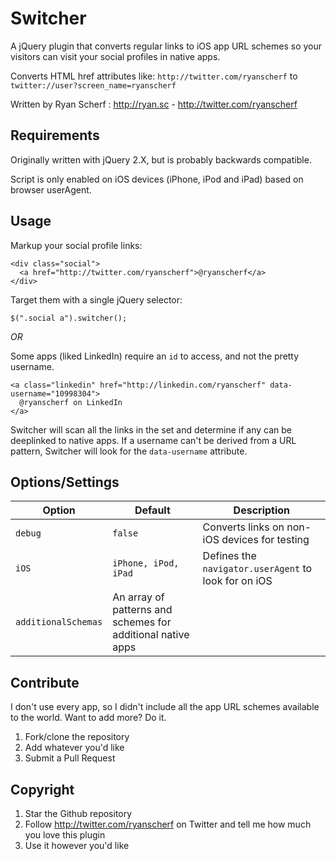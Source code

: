 Switcher
============
A jQuery plugin that converts regular links to iOS app URL schemes so your visitors can visit your social profiles in native apps.

Converts HTML href attributes like: `http://twitter.com/ryanscherf` to `twitter://user?screen_name=ryanscherf`

Written by Ryan Scherf : http://ryan.sc - http://twitter.com/ryanscherf

Requirements
------------
Originally written with jQuery 2.X, but is probably backwards compatible.

Script is only enabled on iOS devices (iPhone, iPod and iPad) based on browser userAgent.


Usage
------------
Markup your social profile links:
```
<div class="social">
  <a href="http://twitter.com/ryanscherf">@ryanscherf</a>
</div>
```

Target them with a single jQuery selector:
```
$(".social a").switcher();
```

*OR*

Some apps (liked LinkedIn) require an `id` to access, and not the pretty username.

```
<a class="linkedin" href="http://linkedin.com/ryanscherf" data-username="10998304">
  @ryanscherf on LinkedIn
</a>
```

Switcher will scan all the links in the set and determine if any can be deeplinked to native apps. If a username can't be derived from a URL pattern, Switcher will look for the `data-username` attribute.


Options/Settings
------------
Option | Default | Description
------ | ------- | ---------------------------------------------
`debug`| `false` |Converts links on non-iOS devices for testing
`iOS`  | `iPhone, iPod, iPad` | Defines the `navigator.userAgent` to look for on iOS
`additionalSchemas` | An array of patterns and schemes for additional native apps


Contribute
------------
I don't use every app, so I didn't include all the app URL schemes available to the world. Want to add more? Do it.

1. Fork/clone the repository
2. Add whatever you'd like
3. Submit a Pull Request



Copyright
------------
1. Star the Github repository
2. Follow http://twitter.com/ryanscherf on Twitter and tell me how much you love this plugin
3. Use it however you'd like


